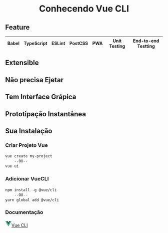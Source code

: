 <h1 align="center">Conhecendo Vue CLI</h1>

## Feature
Babel | TypeScript | ESLint | PostCSS | PWA | Unit Testing | End-to-end Testting|
------|------------|--------|---------|-----|--------------|--------------------|

## Extensible

## Não precisa Ejetar

## Tem Interface Grápica

## Prototipação Instantânea 

## Sua Instalação
### Criar Projeto Vue
~~~
vue create my-project
    --OU--
vue ui
~~~
### Adicionar VueCLI
~~~
npm install -g @vue/cli
    --OU--
yarn global add @vue/cli
~~~

### Documentação
[<img src="https://raw.githubusercontent.com/devicons/devicon/master/icons/vuejs/vuejs-original.svg" height="20">Vue CLI](https://cli.vuejs.org)

